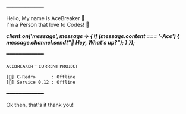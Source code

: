 ━━━━━━━━━━━━

Hello, My name is AceBreaker 👋<br>
I'm a Person that love to Codes! 👀

***client.on('message', message => {
  if (message.content === '-Ace') {  
    message.channel.send("👋 Hey, What's up?");
  }
});***

━━━━━━━━━━━━

ᴀᴄᴇʙʀᴇᴀᴋᴇʀ - ᴄᴜʀʀᴇɴᴛ ᴘʀᴏᴊᴇᴄᴛ
```
[🔴] C-Redro      : Offline
[🔴] Service 0.12 : Offline
```
━━━━━━━━━━━━

Ok then, that's it thank you!
